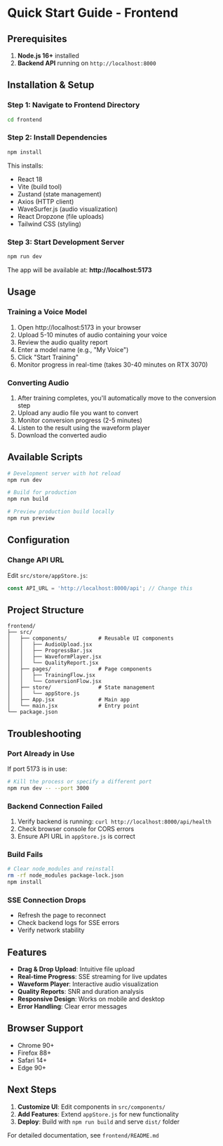 # Quick Start Guide - Frontend

## Prerequisites

1. **Node.js 16+** installed
2. **Backend API** running on `http://localhost:8000`

## Installation & Setup

### Step 1: Navigate to Frontend Directory

```bash
cd frontend
```

### Step 2: Install Dependencies

```bash
npm install
```

This installs:
- React 18
- Vite (build tool)
- Zustand (state management)
- Axios (HTTP client)
- WaveSurfer.js (audio visualization)
- React Dropzone (file uploads)
- Tailwind CSS (styling)

### Step 3: Start Development Server

```bash
npm run dev
```

The app will be available at: **http://localhost:5173**

## Usage

### Training a Voice Model

1. Open http://localhost:5173 in your browser
2. Upload 5-10 minutes of audio containing your voice
3. Review the audio quality report
4. Enter a model name (e.g., "My Voice")
5. Click "Start Training"
6. Monitor progress in real-time (takes 30-40 minutes on RTX 3070)

### Converting Audio

1. After training completes, you'll automatically move to the conversion step
2. Upload any audio file you want to convert
3. Monitor conversion progress (2-5 minutes)
4. Listen to the result using the waveform player
5. Download the converted audio

## Available Scripts

```bash
# Development server with hot reload
npm run dev

# Build for production
npm run build

# Preview production build locally
npm run preview
```

## Configuration

### Change API URL

Edit `src/store/appStore.js`:

```javascript
const API_URL = 'http://localhost:8000/api'; // Change this
```

## Project Structure

```
frontend/
├── src/
│   ├── components/          # Reusable UI components
│   │   ├── AudioUpload.jsx
│   │   ├── ProgressBar.jsx
│   │   ├── WaveformPlayer.jsx
│   │   └── QualityReport.jsx
│   ├── pages/               # Page components
│   │   ├── TrainingFlow.jsx
│   │   └── ConversionFlow.jsx
│   ├── store/               # State management
│   │   └── appStore.js
│   ├── App.jsx              # Main app
│   └── main.jsx             # Entry point
└── package.json
```

## Troubleshooting

### Port Already in Use

If port 5173 is in use:

```bash
# Kill the process or specify a different port
npm run dev -- --port 3000
```

### Backend Connection Failed

1. Verify backend is running: `curl http://localhost:8000/api/health`
2. Check browser console for CORS errors
3. Ensure API URL in `appStore.js` is correct

### Build Fails

```bash
# Clear node_modules and reinstall
rm -rf node_modules package-lock.json
npm install
```

### SSE Connection Drops

- Refresh the page to reconnect
- Check backend logs for SSE errors
- Verify network stability

## Features

- **Drag & Drop Upload**: Intuitive file upload
- **Real-time Progress**: SSE streaming for live updates
- **Waveform Player**: Interactive audio visualization
- **Quality Reports**: SNR and duration analysis
- **Responsive Design**: Works on mobile and desktop
- **Error Handling**: Clear error messages

## Browser Support

- Chrome 90+
- Firefox 88+
- Safari 14+
- Edge 90+

## Next Steps

1. **Customize UI**: Edit components in `src/components/`
2. **Add Features**: Extend `appStore.js` for new functionality
3. **Deploy**: Build with `npm run build` and serve `dist/` folder

For detailed documentation, see `frontend/README.md`
